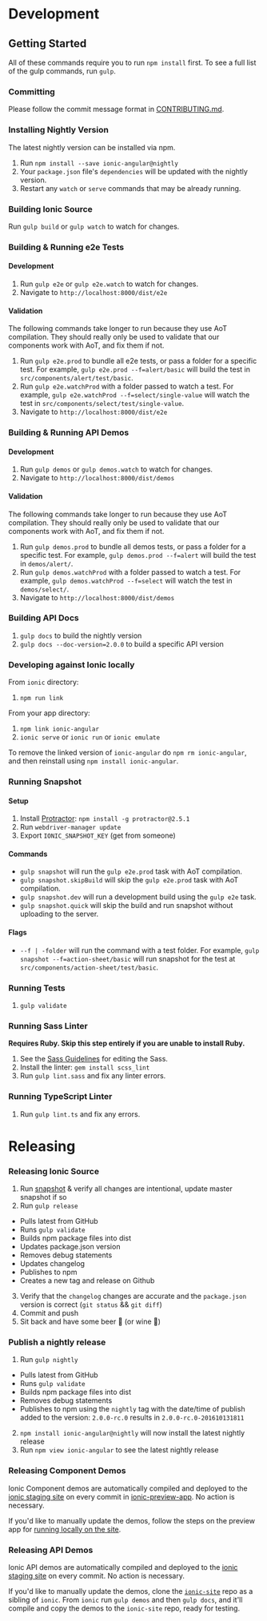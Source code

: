 # Development

## Getting Started

All of these commands require you to run `npm install` first. To see a full list of the gulp commands, run `gulp`.


### Committing

Please follow the commit message format in [CONTRIBUTING.md](https://github.com/driftyco/ionic/blob/master/.github/CONTRIBUTING.md#commit-message-format).


### Installing Nightly Version

The latest nightly version can be installed via npm.

1. Run `npm install --save ionic-angular@nightly`
2. Your `package.json` file's `dependencies` will be updated with the nightly version.
3. Restart any `watch` or `serve` commands that may be already running.


### Building Ionic Source

Run `gulp build` or `gulp watch` to watch for changes.


### Building & Running e2e Tests

#### Development

1. Run `gulp e2e` or `gulp e2e.watch` to watch for changes.
2. Navigate to `http://localhost:8000/dist/e2e`

#### Validation

The following commands take longer to run because they use AoT compilation. They should really only be used to validate that our components work with AoT, and fix them if not.

1. Run `gulp e2e.prod` to bundle all e2e tests, or pass a folder for a specific test. For example, `gulp e2e.prod --f=alert/basic` will build the test in `src/components/alert/test/basic`.
2. Run `gulp e2e.watchProd` with a folder passed to watch a test. For example, `gulp e2e.watchProd --f=select/single-value` will watch the test in `src/components/select/test/single-value`.
3. Navigate to `http://localhost:8000/dist/e2e`


### Building & Running API Demos

#### Development

1. Run `gulp demos` or `gulp demos.watch` to watch for changes.
2. Navigate to `http://localhost:8000/dist/demos`

#### Validation

The following commands take longer to run because they use AoT compilation. They should really only be used to validate that our components work with AoT, and fix them if not.

1. Run `gulp demos.prod` to bundle all demos tests, or pass a folder for a specific test. For example, `gulp demos.prod --f=alert` will build the test in `demos/alert/`.
2. Run `gulp demos.watchProd` with a folder passed to watch a test. For example, `gulp demos.watchProd --f=select` will watch the test in `demos/select/`.
3. Navigate to `http://localhost:8000/dist/demos`


### Building API Docs

1. `gulp docs` to build the nightly version
2. `gulp docs --doc-version=2.0.0` to build a specific API version


### Developing against Ionic locally

From `ionic` directory:

1. `npm run link`

From your app directory:

1. `npm link ionic-angular`
2. `ionic serve` or `ionic run` or `ionic emulate`

To remove the linked version of `ionic-angular` do `npm rm ionic-angular`, and then reinstall using `npm install ionic-angular`.


### Running Snapshot

#### Setup

1. Install [Protractor](https://angular.github.io/protractor/#/): `npm install -g protractor@2.5.1`
2. Run `webdriver-manager update`
3. Export `IONIC_SNAPSHOT_KEY` (get from someone)

#### Commands

- `gulp snapshot` will run the `gulp e2e.prod` task with AoT compilation.
- `gulp snapshot.skipBuild` will skip the `gulp e2e.prod` task with AoT compilation.
- `gulp snapshot.dev` will run a development build using the `gulp e2e` task.
- `gulp snapshot.quick` will skip the build and run snapshot without uploading to the server.

#### Flags

- `--f | -folder` will run the command with a test folder. For example, `gulp snapshot --f=action-sheet/basic` will run snapshot for the test at `src/components/action-sheet/test/basic`.

### Running Tests

1. `gulp validate`


### Running Sass Linter

**Requires Ruby. Skip this step entirely if you are unable to install Ruby.**

1. See the [Sass Guidelines](https://github.com/driftyco/ionic/blob/master/.github/CONTRIBUTING.md#sass-changes) for editing the Sass.
2. Install the linter: `gem install scss_lint`
3. Run `gulp lint.sass` and fix any linter errors.


### Running TypeScript Linter

1. Run `gulp lint.ts` and fix any errors.


# Releasing

### Releasing Ionic Source

1. Run [snapshot](#running-snapshot) & verify all changes are intentional, update master snapshot if so
2. Run `gulp release`
  - Pulls latest from GitHub
  - Runs `gulp validate`
  - Builds npm package files into dist
  - Updates package.json version
  - Removes debug statements
  - Updates changelog
  - Publishes to npm
  - Creates a new tag and release on Github
3. Verify that the `changelog` changes are accurate and the `package.json` version is correct (`git status` && `git diff`)
4. Commit and push
5. Sit back and have some beer :beers: (or wine :wine_glass:)

### Publish a nightly release
1. Run `gulp nightly`
  - Pulls latest from GitHub
  - Runs `gulp validate`
  - Builds npm package files into dist
  - Removes debug statements
  - Publishes to npm using the `nightly` tag with the date/time of publish added to the version: `2.0.0-rc.0` results in `2.0.0-rc.0-201610131811`
2. `npm install ionic-angular@nightly` will now install the latest nightly release
3. Run `npm view ionic-angular` to see the latest nightly release


### Releasing Component Demos

Ionic Component demos are automatically compiled and deployed to the [ionic staging site](http://ionic-site-staging.herokuapp.com/) on every commit in [ionic-preview-app](https://github.com/driftyco/ionic-preview-app). No action is necessary.

If you'd like to manually update the demos, follow the steps on the preview app for [running locally on the site](https://github.com/driftyco/ionic-preview-app#running-locally-on-the-site).


### Releasing API Demos

Ionic API demos are automatically compiled and deployed to the [ionic staging site](http://ionic-site-staging.herokuapp.com/) on every commit. No action is necessary.

If you'd like to manually update the demos, clone the [`ionic-site`](https://github.com/driftyco/ionic-site) repo as a sibling of `ionic`. From `ionic` run `gulp demos` and then `gulp docs`, and it'll compile and copy the demos to the `ionic-site` repo, ready for testing.

